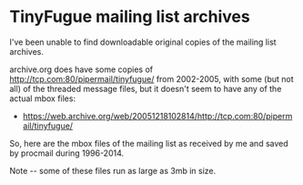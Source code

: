 # TinyFugue mailing list archives

I've been unable to find downloadable original copies of the mailing list
archives.

archive.org does have some copies of http://tcp.com:80/pipermail/tinyfugue/
from 2002-2005, with some (but not all) of the threaded message files, but
it doesn't seem to have any of the actual mbox files:

 - https://web.archive.org/web/20051218102814/http://tcp.com:80/pipermail/tinyfugue/

So, here are the mbox files of the mailing list as received by me and saved
by procmail during 1996-2014.  

Note -- some of these files run as large as 3mb in size.

